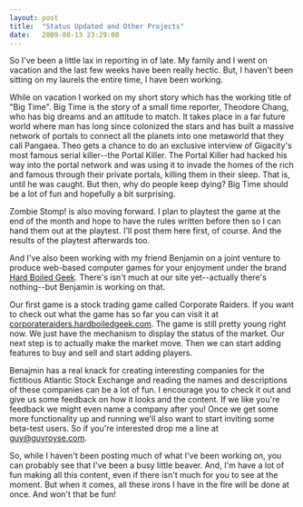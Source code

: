 ```yaml
---
layout: post
title:  "Status Updated and Other Projects"
date:   2009-08-13 23:29:00
---
```


So I've been a little lax in reporting in of late. My family and I went on
vacation and the last few weeks have been really hectic. But, I haven't been
sitting on my laurels the entire time, I have been working.

While on vacation I worked on my short story which has the working title of
"Big Time". Big Time is the story of a small time reporter, Theodore Chang, who
has big dreams and an attitude to match. It takes place in a far future world
where man has long since colonized the stars and has built a massive network of
portals to connect all the planets into one metaworld that they call Pangaea.
Theo gets a chance to do an exclusive interview of Gigacity's most famous
serial killer--the Portal Killer. The Portal Killer had hacked his way into the
portal network and was using it to invade the homes of the rich and famous
through their private portals, killing them in their sleep. That is, until he
was caught. But then, why do people keep dying? Big Time should be a lot of fun
and hopefully a bit surprising.

Zombie Stomp! is also moving forward. I plan to playtest the game at the end of
the month and hope to have the rules written before then so I can hand them out
at the playtest. I'll post them here first, of course. And the results of the
playtest afterwards too.

And I've also been working with my friend Benjamin on a joint venture to
produce web-based computer games for your enjoyment under the brand [Hard
Boiled Geek](http://hardboiledgeek.com/). There's isn't much at our site
yet--actually there's nothing--but Benjamin is working on that.

Our first game is a stock trading game called Corporate Raiders. If you want to
check out what the game has so far you can visit it at
[corporateraiders.hardboiledgeek.com](http://http://hardboiledgeek.com/). The
game is still pretty young right now.  We just have the mechanism to display
the status of the market. Our next step is to actually make the market move.
Then we can start adding features to buy and sell and start adding players.

Benajmin has a real knack for creating interesting companies for the fictitious
Atlantic Stock Exchange and reading the names and descriptions of these
companies can be a lot of fun. I encourage you to check it out and give us some
feedback on how it looks and the content. If we like you're feedback we might
even name a company after you! Once we get some more functionality up and
running we'll also want to start inviting some beta-test users. So if you're
interested drop me a line at guy@guyroyse.com.

So, while I haven't been posting much of what I've been working on, you can
probably see that I've been a busy little beaver. And, I'm have a lot of fun
making all this content, even if there isn't much for you to see at the moment.
But when it comes, all these irons I have in the fire will be done at once. And
won't that be fun!


